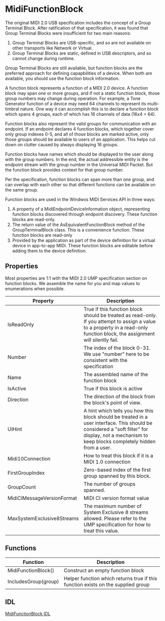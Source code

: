 # MidiFunctionBlock

The original MIDI 2.0 USB specification includes the concept of a Group Terminal Block. After ratification of that specification, it was found that Group Terminal Blocks were insufficient for two main reasons:
1. Group Terminal Blocks are USB-specific, and so are not available on other transports like Network or Virtual.
2. Group Terminal Blocks are static, defined in USB descriptors, and so cannot change during runtime.

Group Terminal Blocks are still available, but function blocks are the preferred approach for defining capapbilities of a device. When both are available, you should use the function block information.

A function block represents a function of a MIDI 2.0 device. A function block may span one or more groups, and if not a static function block, those group numbers may change during operation. For example, a Tone Generator function of a device may need 64 channels to represent its multi-timbral nature. One way it can accomplish this is to declare a function block which spans 4 groups, each of which has 16 channels of data (16x4 = 64).

Function blocks also represent the valid groups for communication with an endpoint. If an endpoint declares 4 function blocks, which together cover only group indexes 0-5, and all of those blocks are marked active, only those groups should be available to users of an application. This helps cut down on clutter caused by always displaying 16 groups.

Function blocks have names which should be displayed to the user along with the group numbers. In the end, the actual addressible entity is the endpoint stream with the group number in the Universal MIDI Packet. But the function block provides context for that group number.

Per the specification, function blocks can span more than one group, and can overlap with each other so that different functions can be available on the same group.

Function blocks are used in the Windwos MIDI Services API in three ways:

1. A property of a MidiEndpointDeviceInformation object, representing function blocks discovered through endpoint discovery. These function blocks are read-only.
2. The return value of the AsEquivalentFunctionBlock method of the GroupTerminalBlock class. This is a convenience function. These function blocks are read-only
3. Provided by the application as part of the device definition for a virtual device in app-to-app MIDI. These function blocks are editable before adding them to the device definition.

## Properties

Most properties are 1:1 with the MIDI 2.0 UMP specification section on function blocks. We assemble the name for you and map values to enumerations when possible.

| Property | Description |
| --------------- | ----------- |
| IsReadOnly | True if this function block should be treated as read-only. If you attempt to assign a value to a property in a read-only function block, the assignment will silently fail. |
| Number | The index of the block 0-31. We use "number" here to be consistent with the specification |
| Name | The assembled name of the function block |
| IsActive | True if this block is active |
| Direction | The direction of the block from the block's point of view. |
| UIHint | A hint which tells you how this block should be treated in a user interface. This should be considered a "soft filter" for display, not a mechanism to keep blocks completely hidden from a user. |
| Midi10Connection | How to treat this block if it is a MIDI 1.0 connection |
| FirstGroupIndex | Zero-based index of the first group spanned by this block. |
| GroupCount | The number of groups spanned. |
| MidiCIMessageVersionFormat | MIDI CI version format value |
| MaxSystemExclusive8Streams | The maximum number of System Exclusive 8 streams allowed. Please refer to the UMP specification for how to treat this value. |

## Functions

| Function | Description |
| --------------- | ----------- |
| MidiFunctionBlock() | Construct an empty function block |
| IncludesGroup(group) | Helper function which returns true if this function exists on the supplied group |

## IDL

[MidiFunctionBlock IDL](https://github.com/microsoft/MIDI/blob/main/src/api/Client/Midi2Client/MidiFunctionBlock.idl)
